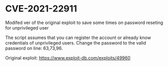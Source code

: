 # CVE-2021-22911
Modifed ver of the original exploit to save some times on password reseting for unprivileged user

The script assumes that you can register the account or already know credentials of unprivileged users.
Change the password to the valid password on line: 63,73,96.

Original exploit: https://www.exploit-db.com/exploits/49960
